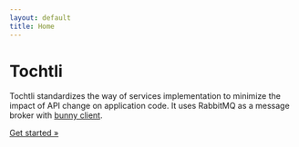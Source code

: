 ```yaml
---
layout: default
title: Home
---
```


# Tochtli

Tochtli standardizes the way of services implementation to minimize the impact of API change on application code. It uses RabbitMQ as a message broker with [bunny client](https://github.com/ruby-amqp/bunny).

[Get started &raquo;](/tutorials/getting-started.html)